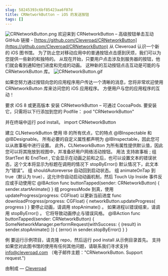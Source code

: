 ```yaml
---
slug: 58245393c6bf85423aa6f07d
title: CRNetworkButton – iOS 的发送按钮
tags: []
---
```


![CRNetworkButton.png](https://static.gaoqixhb.com/Fope5CZohtyElky6muxPBe3sla1Q)
欢迎来到 CRNetworkButton – 高级按钮单击互动
GitHub 链接 -  [https://github.com/Cleveroad/CRNetworkButton](https://github.com/Cleveroad/CRNetworkButton)
从 Cleveroad 认识一个新的 iOS 图书馆。 为了防止您对移动应用中的普通按钮点击感到厌烦，我们可以为您提供一些新的和独特的。 从现在开始，只要用户点击涉及到服务器的按钮，他们就会看到通知他们进度和完成的动画。 这种新的互动按钮点击互动是可能的与 CRNetworkButton 库。
 ![CRNetworkButton.gif](https://static.gaoqixhb.com/Fjc34Ih9psIAWPI5tV4oMlRboljP)

如果您努力通过按钮向您的应用程序用户传达一个清晰的消息，您将非常欢迎使用 CRNetworkButton 库来访问您的 iOS 应用程序。 方便用户与您的应用程序的互动！

要求
iOS 8 或更高版本
安装
CRNetworkButton – 可通过 CocoaPods. 要安装它，只需将以下行添加到您的 Podfile：
pod "CRNetworkButton"

并在终端中运行 pod install。
import CRNetworkButton

建立
CLNetworkButton 使用 IB 的所有优点，它的特点 @IBInspectable 和 @IBDesignable。 所有必要的自定义属性都声明为 @IBInspectable，因此您可以从故事板中进行设置。 此外，CLNetworkButton 为所有属性提供默认值，因此您可以将其拖放到视图中，并准备好用户网络活动按钮。
用法
支持故事板 ;
组 StartText 和 EndText , 它会显示在动画之前和之后，也可以设置文本的错误状态，这个文本将显示为标题在调用的情况下 stopByError() 默认情况下，此文本为“错误”。
组 shouldAutoreverse 自动回到启动状态。
组 animateOnTap 到 true（默认为 true），这允许你自动启动动画机制，然后 Touch Up Inside 事件反应或手动使用它
@IBAction func buttonTapped(sender: CRNetworkButton) {
    sender.startAnimate()
}
组 progressMode 到真，使用 updateProgress(progress: CGFloat) 以更新当前进度
func downloadProgress(progress: CGFloat) {
    networkButton.updateProgress( progress )
}
要停止动画，请调用 stopAnimate() 。 如果进程以错误结束，请调用 stopByError() 。 它将导致动画停止与错误风格。
@IBAction func buttonTapped(sender: CRNetworkButton) {
    SomeNetworkManager.performRequest(withSuccess: { (result) in
        sender.stopAnimate()
    }) { (error) in
        sender.stopByError()
    }
}

例
要运行示例项目，请克隆 repo，然后运行 pod install 从示例目录首先。
支持
如果您对此图书馆的使用有任何其他问题，请联系我们寻求支持 info@cleveroad.com （电子邮件主题："CRNetworkButton. Support request.")

由制成 —  [Cleveroad](https://www.cleveroad.com/)
